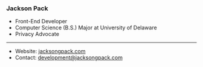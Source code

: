 ### Jackson Pack

- Front-End Developer
- Computer Science (B.S.) Major at University of Delaware
- Privacy Advocate

---

- Website: [jacksongpack.com](https://jacksongpack.com)
- Contact: development@jacksongpack.com

